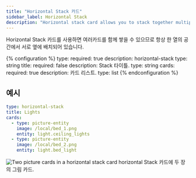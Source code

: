 ```yaml
---
title: "Horizontal Stack 카드"
sidebar_label: Horizontal Stack
description: "Horizontal stack card allows you to stack together multiple cards, so they always sit next to each other in the space of one column."
---
```


Horizontal Stack 카드를 사용하면 여러카드를 함께 쌓을 수 있으므로 항상 한 열의 공간에서 서로 옆에 배치되어 있습니다.

{% configuration %}
type:
  required: true
  description: horizontal-stack
  type: string
title:
  required: false
  description: Stack 타이틀.
  type: string
cards:
  required: true
  description: 카드 리스트.
  type: list
{% endconfiguration %}

## 예시

```yaml
type: horizontal-stack
title: Lights
cards:
  - type: picture-entity
    image: /local/bed_1.png
    entity: light.ceiling_lights
  - type: picture-entity
    image: /local/bed_2.png
    entity: light.bed_light
```

<p class='img'>
  <img src='/images/lovelace/lovelace_horizontal_stack.PNG' alt='Two picture cards in a horizontal stack card'>
  horizontal Stack 카드에 두 장의 그림 카드.
</p>
